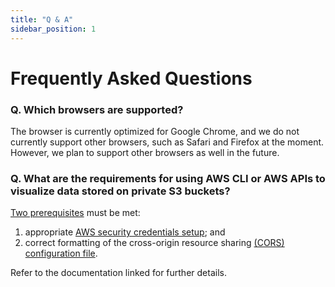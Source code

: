 ```yaml
---
title: "Q & A"
sidebar_position: 1
---
```


# Frequently Asked Questions

### Q. Which browsers are supported?

The browser is currently optimized for Google Chrome, and we do not currently support other browsers, such as Safari and Firefox at the moment. However, we plan to support other browsers as well in the future. 

### Q. What are the requirements for using AWS CLI or AWS APIs to visualize data stored on private S3 buckets?

[Two prerequisites](../loading-data/loading-private-data) must be met:

1. appropriate [AWS security credentials setup](../loading-data/loading-private-data#aws-security-credentials-setup); and
2. correct formatting of the cross-origin resource sharing [(CORS) configuration file](../loading-data/loading-private-data#cors-configuration-file). 

Refer to the documentation linked for further details.